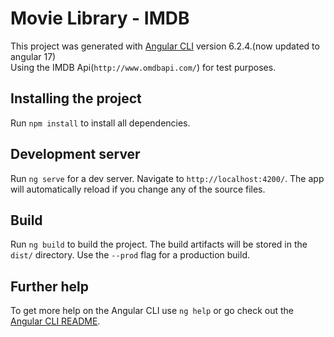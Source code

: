 # Movie Library - IMDB

This project was generated with [Angular CLI](https://github.com/angular/angular-cli) version 6.2.4.(now updated to angular 17)\
Using the IMDB Api(`http://www.omdbapi.com/`) for test purposes. 

## Installing the project

Run `npm install` to install all dependencies.

## Development server

Run `ng serve` for a dev server. Navigate to `http://localhost:4200/`. The app will automatically reload if you change any of the source files.

## Build

Run `ng build` to build the project. The build artifacts will be stored in the `dist/` directory. Use the `--prod` flag for a production build.

## Further help

To get more help on the Angular CLI use `ng help` or go check out the [Angular CLI README](https://github.com/angular/angular-cli/blob/master/README.md).
